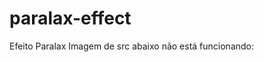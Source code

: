 # paralax-effect
 Efeito Paralax
Imagem de src abaixo não está funcionando:
                                                                                <img src="https://cdn.icon-icons.com/icons2/3545/PNG/512/female_accounts_avatars_hair_long_earrings_necklace_geek_nerd_glasses_woman_icon_224666.png" alt="">